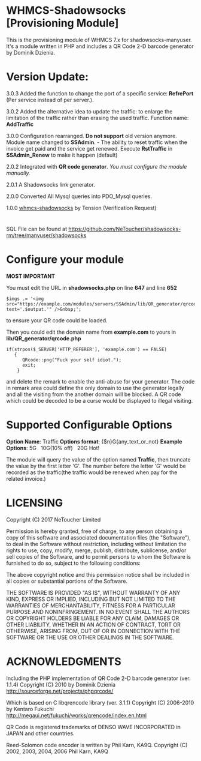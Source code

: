 # WHMCS-Shadowsocks [Provisioning Module]

This is the provisioning module of WHMCS 7.x for shadowsocks-manyuser. It's a module written in PHP and includes a QR Code 2-D barcode generator by Dominik Dzienia.

# Version Update:

3.0.3 Added the function to change the port of a specific service: <strong>RefrePort</strong> (Per service instead of per server.).

3.0.2 Added the alternative idea to update the traffic: to enlarge the limitation of the traffic rather than erasing the used traffic. Function name: <strong>AddTraffic</strong>

3.0.0 Configuration rearranged. <strong>Do not support</strong> old version anymore. Module name changed to <strong>SSAdmin</strong>.
      - The ability to reset traffic when the invoice get paid and the service get renewed. Execute <strong>RstTraffic</strong> in <strong>SSAdmin_Renew</strong> to make it happen (default)

2.0.2 Integrated with <strong>QR code generator</strong>. *You must configure the module manually.*

2.0.1 A Shadowsocks link generator.

2.0.0 Converted All Mysql queries into PDO_Mysql queries.

1.0.0 <a href="https://github.com/soft-wiki/whmcs-shadowsocks">whmcs-shadowsocks</a> by Tension (Verification Request)

#

SQL File can be found at https://github.com/NeToucher/shadowsocks-rm/tree/manyuser/shadowsocks

# Configure your module

<strong>****MOST IMPORTANT****</strong>

You must edit the URL in <strong>shadowsocks.php</strong> on line <strong>647</strong> and line <strong>652</strong>

    $imgs .= '<img src="https://example.com/modules/servers/SSAdmin/lib/QR_generator/qrcode.php?text='.$output.'" />&nbsp;';

to ensure your QR code could be loaded.

Then you could edit the domain name from <strong>example.com</strong> to yours in <strong>lib/QR_generator/qrcode.php</strong>

    if(strpos($_SERVER['HTTP_REFERER'], 'example.com') == FALSE)
       {
          QRcode::png("Fuck your self idiot.");
          exit;
        }

and delete the remark to enable the anti-abuse for your generator. The code in remark area could define the only domain to use the generator legally and all the visiting from the another domain will be blocked. A QR code which could be decoded to be a curse would be displayed to illegal visiting.

# Supported Configurable Options

<strong>Option Name</strong>: Traffic
<strong>Options format</strong>: {$n}G{any_text_or_not}
<strong>Example Options</strong>: 5G    10G(10% off)    20G Hot!

The module will query the value of the option named <strong>Traffic</strong>, then truncate the value by the first letter 'G'. The number before the letter 'G' would be recorded as the traffic(the traffic would be renewed when pay for the related invoice.)

# LICENSING

Copyright (C) 2017 NeToucher Limited

Permission is hereby granted, free of charge, to any person obtaining a copy of this software and associated documentation files (the "Software"), to deal in the Software without restriction, including without limitation the rights to use, copy, modify, merge, publish, distribute, sublicense, and/or sell copies of the Software, and to permit persons to whom the Software is furnished to do so, subject to the following conditions:

The above copyright notice and this permission notice shall be included in all copies or substantial portions of the Software.

THE SOFTWARE IS PROVIDED "AS IS", WITHOUT WARRANTY OF ANY KIND, EXPRESS OR IMPLIED, INCLUDING BUT NOT LIMITED TO THE WARRANTIES OF MERCHANTABILITY, FITNESS FOR A PARTICULAR PURPOSE AND NONINFRINGEMENT. IN NO EVENT SHALL THE AUTHORS OR COPYRIGHT HOLDERS BE LIABLE FOR ANY CLAIM, DAMAGES OR OTHER LIABILITY, WHETHER IN AN ACTION OF CONTRACT, TORT OR OTHERWISE, ARISING FROM, OUT OF OR IN CONNECTION WITH THE SOFTWARE OR THE USE OR OTHER DEALINGS IN THE SOFTWARE.

# ACKNOWLEDGMENTS

Including the PHP implementation of QR Code 2-D barcode generator (ver. 1.1.4)
Copyright (C) 2010 by Dominik Dzienia
http://sourceforge.net/projects/phpqrcode/

Which is based on C libqrencode library (ver. 3.1.1)
Copyright (C) 2006-2010 by Kentaro Fukuchi
http://megaui.net/fukuchi/works/qrencode/index.en.html

QR Code is registered trademarks of DENSO WAVE INCORPORATED in JAPAN and other
countries.

Reed-Solomon code encoder is written by Phil Karn, KA9Q.
Copyright (C) 2002, 2003, 2004, 2006 Phil Karn, KA9Q
